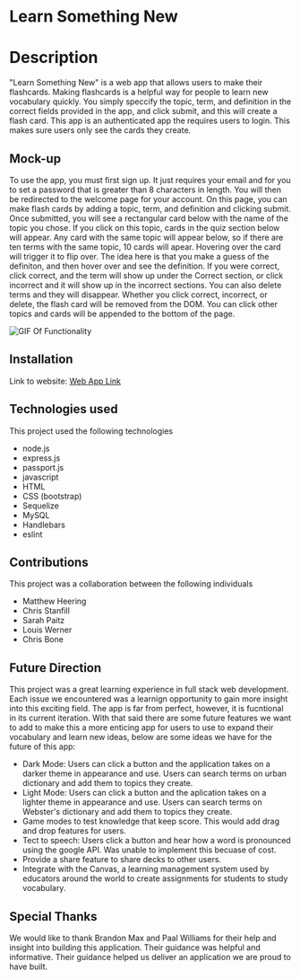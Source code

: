 # Learn Something New

# Description 
"Learn Something New" is a web app that allows users to make their flashcards. Making flashcards is a helpful way for people to learn new vocabulary quickly. You simply speccify the topic, term, and definition in the correct fields provided in the app, and click submit, and this will create a flash card. This app is an authenticated app the requires users to login. This makes sure users only see the cards they create.  
## Mock-up

To use the app, you must first sign up. It just requires your email and for you to set a password that is greater than 8 characters in length. You will then be redirected to the welcome page for your account. On this page, you can make flash cards by adding a topic, term, and definition and clicking submit. Once submitted, you will see a rectangular card below with the name of the topic you chose. If you click on this topic, cards in the quiz section below will appear. Any card with the same topic will appear below, so if there are ten terms with the same topic, 10 cards will apear. Hovering over the card will trigger it to flip over. The idea here is that you make a guess of the definiton, and then hover over and see the definition. If you were correct, click correct, and the term will show up under the Correct section, or click incorrect and it will show up in the incorrect sections. You can also delete terms and they will disappear. Whether you click correct, incorrect, or delete, the flash card will be removed from the DOM. You can click other topics and cards will be appended to the bottom of the page. 

![GIF Of Functionality](./public/assets/images/flashcard.gif)

## Installation
Link to website:
[Web App Link](https://still-retreat-71642.herokuapp.com/)

## Technologies used
This project used the following technologies

- node.js
- express.js
- passport.js
- javascript
- HTML
- CSS (bootstrap)
- Sequelize
- MySQL 
- Handlebars 
- eslint

## Contributions

This project was a collaboration between the following individuals

- Matthew Heering
- Chris Stanfill
- Sarah Paitz 
- Louis Werner
- Chris Bone 

##  Future Direction
This project was a great learning experience in full stack web development. Each issue we encountered was a learnign opportunity to gain more insight into this exciting field. The app is far from perfect, however, it is fucntional in its current iteration. With that said there are some future features we want to add to make this a more enticing app for users to use to expand their vocabulary and learn new ideas, below are some ideas we have for the future of this app: 

- Dark Mode: Users can click a button and the application takes on a darker theme in appearance and use. Users can search terms on urban dictionary and add them to topics they create. 
- Light Mode: Users can click a button and the aplication takes on a lighter theme in appearance and use. Users can search terms on Webster's dictionary and add them to topics they create. 
- Game modes to test knowledge that keep score. This would add drag and drop features for users.  
- Tect to speech: Users click a button and hear how a word is pronounced using the google API. Was unable to implement this becuase of cost.  
- Provide a share feature to share decks to other users. 
- Integrate with the Canvas, a learning management system used by educators around the world to create assignments for students to study vocabulary.   

##  Special Thanks
We would like to thank Brandon Max and Paal Williams for their help and insight into building this application. Their guidance was helpful and informative. Their guidance helped us deliver an application we are proud to have built.  


